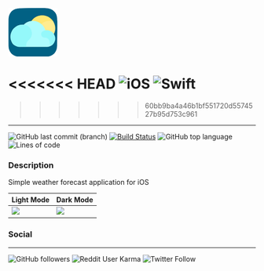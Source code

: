<img src="/Screenshots/Application Icon.png" width="100" align=middle>


<<<<<<< HEAD
![iOS](https://img.shields.io/badge/iOS-414141?style=flat&logo=ios&logoColor=white) ![Swift](https://img.shields.io/badge/Swift-FA7343?style=flat&logo=swift&logoColor=white)
=======
>>>>>>> 60bb9ba4a46b1bf551720d5574527b95d753c961

------
![GitHub last commit (branch)](https://img.shields.io/github/last-commit/oguzhanvarsak/Weather) [![Build Status](https://travis-ci.com/oguzhanvarsak/Weather.svg)](https://travis-ci.com/oguzhanvarsak/Weather) ![GitHub top language](https://img.shields.io/github/languages/top/oguzhanvarsak/Weather) ![Lines of code](https://img.shields.io/tokei/lines/github/oguzhanvarsak/Weather)

### Description
Simple weather forecast application for iOS


Light Mode | Dark Mode
------------ | -------------
<img src="https://i.imgur.com/Vr8THTZ.png" width="250"> | <img src="https://i.imgur.com/nkzWcK6.png" width="250">

### Social

-------------
![GitHub followers](https://img.shields.io/github/followers/oguzhanvarsak?style=social) ![Reddit User Karma](https://img.shields.io/reddit/user-karma/combined/oguzhanvarsak?style=social) ![Twitter Follow](https://img.shields.io/twitter/follow/oguzhanvarsak?style=social)




